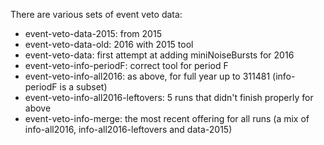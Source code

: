 
There are various sets of event veto data:
* event-veto-data-2015: from 2015
* event-veto-data-old: 2016 with 2015 tool
* event-veto-data: first attempt at adding miniNoiseBursts for 2016
* event-veto-info-periodF: correct tool for period F
* event-veto-info-all2016: as above, for full year up to 311481 (info-periodF is a subset)
* event-veto-info-all2016-leftovers: 5 runs that didn't finish properly for above
* event-veto-info-merge: the most recent offering for all runs (a mix of info-all2016, info-all2016-leftovers and data-2015)

